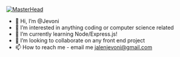 [![MasterHead](https://user-images.githubusercontent.com/55769342/200345544-5d11f1c5-81c0-406e-be11-75ca61d5df68.png)](https://github.com/Jevoni)
- 👋 Hi, I’m @Jevoni
- 👀 I’m interested in anything coding or computer science related
- 🌱 I’m currently learning Node/Express.js!
- 💞️ I’m looking to collaborate on any front end project
- 📫 How to reach me - email me jalenjevoni@gmail.com

<!---
Jevoni/Jevoni is a ✨ special ✨ repository because its `README.md` (this file) appears on your GitHub profile.
You can click the Preview link to take a look at your changes.
--->
